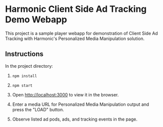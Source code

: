 # Harmonic Client Side Ad Tracking Demo Webapp

This project is a sample player webapp for demonstration of Client Side Ad Tracking with Harmonic's Personalized Media Manipulation solution.

## Instructions

In the project directory:

1. `npm install`

2. `npm start`

3. Open [http://localhost:3000](http://localhost:3000) to view it in the browser.

4. Enter a media URL for Personalized Media Manipulation output and press the "LOAD" button.

5. Observe listed ad pods, ads, and tracking events in the page.

